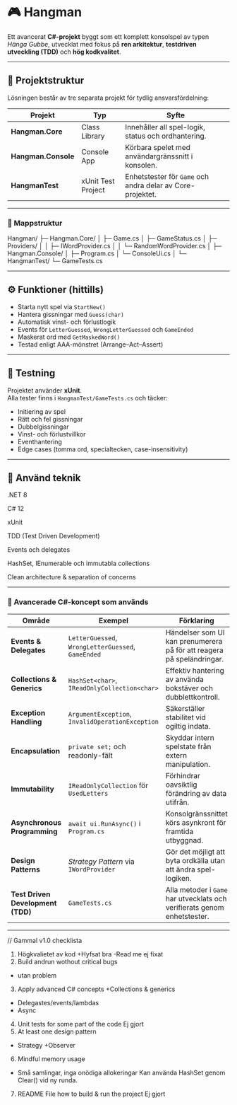 ﻿# 🎮 Hangman

Ett avancerat **C#-projekt** byggt som ett komplett konsolspel av typen *Hänga Gubbe*, utvecklat med fokus på **ren arkitektur**, **testdriven utveckling (TDD)** och **hög kodkvalitet**.

---

## 📁 Projektstruktur

Lösningen består av tre separata projekt för tydlig ansvarsfördelning:

| Projekt | Typ | Syfte |
|----------|------|--------|
| **Hangman.Core** | Class Library | Innehåller all spel-logik, status och ordhantering. |
| **Hangman.Console** | Console App | Körbara spelet med användargränssnitt i konsolen. |
| **HangmanTest** | xUnit Test Project | Enhetstester för `Game` och andra delar av Core-projektet. |

---




### 🧱 Mappstruktur

Hangman/
├─ Hangman.Core/
│ ├─ Game.cs
│ ├─ GameStatus.cs
│ ├─ Providers/
│ │ ├─ IWordProvider.cs
│ │ └─ RandomWordProvider.cs
│
├─ Hangman.Console/
│ ├─ Program.cs
│ └─ ConsoleUi.cs
│
└─ HangmanTest/
└─ GameTests.cs




---

## ⚙️ Funktioner (hittills)
- Starta nytt spel via `StartNew()`
- Hantera gissningar med `Guess(char)`
- Automatisk vinst- och förlustlogik
- Events för `LetterGuessed`, `WrongLetterGuessed` och `GameEnded`
- Maskerat ord med `GetMaskedWord()`
- Testad enligt AAA-mönstret (Arrange–Act–Assert)

---

## 🧪 Testning

Projektet använder **xUnit**.  
Alla tester finns i `HangmanTest/GameTests.cs` och täcker:
- Initiering av spel
- Rätt och fel gissningar
- Dubbelgissningar
- Vinst- och förlustvillkor
- Eventhantering
- Edge cases (tomma ord, specialtecken, case-insensitivity)

---

## 🧠 Använd teknik

.NET 8

C# 12

xUnit

TDD (Test Driven Development)

Events och delegates

HashSet, IEnumerable och immutabla collections

Clean architecture & separation of concerns

---

### 🧩 Avancerade C#-koncept som används
| Område | Exempel | Förklaring |
|---------|----------|------------|
| **Events & Delegates** | `LetterGuessed`, `WrongLetterGuessed`, `GameEnded` | Händelser som UI kan prenumerera på för att reagera på speländringar. |
| **Collections & Generics** | `HashSet<char>`, `IReadOnlyCollection<char>` | Effektiv hantering av använda bokstäver och dubblettkontroll. |
| **Exception Handling** | `ArgumentException`, `InvalidOperationException` | Säkerställer stabilitet vid ogiltig indata. |
| **Encapsulation** | `private set;` och readonly-fält | Skyddar intern spelstate från extern manipulation. |
| **Immutability** | `IReadOnlyCollection` för `UsedLetters` | Förhindrar oavsiktlig förändring av data utifrån. |
| **Asynchronous Programming** | `await ui.RunAsync()` i `Program.cs` | Konsolgränssnittet körs asynkront för framtida utbyggnad. |
| **Design Patterns** | *Strategy Pattern* via `IWordProvider` | Gör det möjligt att byta ordkälla utan att ändra spel-logiken. |
| **Test Driven Development (TDD)** | `GameTests.cs` | Alla metoder i `Game` har utvecklats och verifierats genom enhetstester. |

---

// Gammal v1.0 checklista
1. Högkvalietet av kod 
+Hyfsat bra
-Read me ej fixat
2. Build andrun wothout critical bugs
+ utan problem
3. Apply advanced C# concepts
+Collections & generics
+ Delegastes/events/lambdas
+ Async
4. Unit tests for some part of the code
Ej gjort
5. At least one design pattern
+ Strategy
+Observer
6. Mindful memory usage
+ Små samlingar, inga onödiga
allokeringar
Kan använda HashSet genom Clear() vid ny runda.
7. README File how to build & run the project
Ej gjort